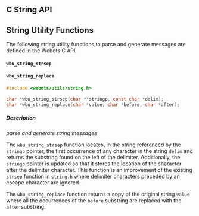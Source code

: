 ## C String API

## String Utility Functions

The following string utility functions to parse and generate messages are defined in the Webots C API.

#### `wbu_string_strsep`
#### `wbu_string_replace`

```c
#include <webots/utils/string.h>

char *wbu_string_strsep(char **stringp, const char *delim);
char *wbu_string_replace(char *value, char *before, char *after);
```

##### Description

*parse and generate string messages*

The `wbu_string_strsep` function locates, in the string referenced by the `stringp` pointer, the first occurrence of any character in the string `delim` and returns the substring found on the left of the delimiter.
Additionally, the `stringp` pointer is updated so that it stores the location of the character after the delimiter character.
This function is an improvement of the existing `strsep` function in `string.h` where delimiter characters preceded by an escape character are ignored.

The `wbu_string_replace` function returns a copy of the original string `value` where all the occurrences of the `before` substring are replaced with the `after` substring.
